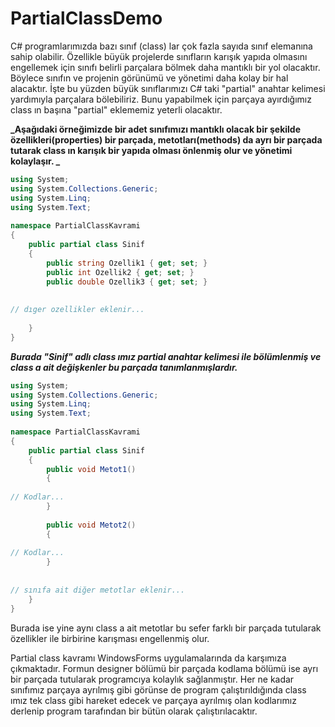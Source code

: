 # PartialClassDemo

C# programlarımızda bazı sınıf (class) lar çok fazla sayıda sınıf elemanına sahip olabilir. 
Özellikle büyük projelerde sınıfların karışık yapıda olmasını engellemek için sınıfı belirli parçalara bölmek daha mantıklı bir yol olacaktır. Böylece sınıfın ve projenin görünümü ve yönetimi daha kolay bir hal alacaktır. İşte bu yüzden büyük sınıflarımızı C# taki "partial" anahtar kelimesi yardımıyla parçalara bölebiliriz.
Bunu yapabilmek için parçaya ayırdığımız class ın başına "partial" eklememiz yeterli olacaktır.

**_Aşağıdaki örneğimizde bir adet sınıfımızı mantıklı olacak bir şekilde özellikleri(properties) bir parçada, metotları(methods) da ayrı bir parçada tutarak class ın karışık bir yapıda olması önlenmiş olur ve yönetimi kolaylaşır.
_**
```C#
using System;
using System.Collections.Generic;
using System.Linq;
using System.Text;
 
namespace PartialClassKavrami
{
    public partial class Sinif
    {
        public string Ozellik1 { get; set; }
        public int Ozellik2 { get; set; }
        public double Ozellik3 { get; set; }
 
        
// dıger ozellikler eklenir...
 
    }
}
```

**_Burada "Sinif" adlı class ımız partial anahtar kelimesi ile bölümlenmiş ve class a ait değişkenler bu parçada tanımlanmışlardır._**

```C#
using System;
using System.Collections.Generic;
using System.Linq;
using System.Text;
 
namespace PartialClassKavrami
{
    public partial class Sinif
    {
        public void Metot1()
        {
            
// Kodlar...
        }
 
        public void Metot2()
        {
            
// Kodlar...
        }
 
        
// sınıfa ait diğer metotlar eklenir...
    }
}
```
Burada ise yine aynı class a ait metotlar bu sefer farklı bir parçada tutularak özellikler ile birbirine karışması engellenmiş olur.

Partial class kavramı WindowsForms uygulamalarında da karşımıza çıkmaktadır. 
Formun designer bölümü bir parçada kodlama bölümü ise ayrı bir parçada tutularak programcıya kolaylık sağlanmıştır.
Her ne kadar sınıfımız parçaya ayrılmış gibi görünse de program çalıştırıldığında class ımız tek class gibi hareket edecek
ve parçaya ayrılmış olan kodlarımız derlenip program tarafından bir bütün olarak çalıştırılacaktır.
